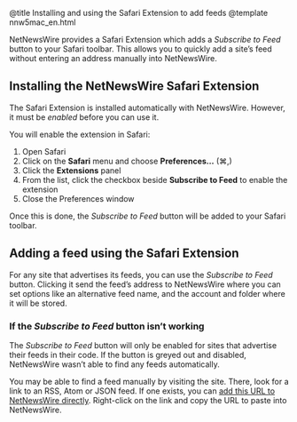 @title Installing and using the Safari Extension to add feeds
@template nnw5mac_en.html

NetNewsWire provides a Safari Extension which adds a *Subscribe to Feed* button to your Safari toolbar. This allows you to quickly add a site’s feed without entering an address manually into NetNewsWire.


Installing the NetNewsWire Safari Extension
-------------------------------------------

The Safari Extension is installed automatically with NetNewsWire. However, it must be *enabled* before you can use it.

You will enable the extension in Safari:

1. Open Safari
2. Click on the **Safari** menu and choose **Preferences…** (⌘,)
3. Click the **Extensions** panel
4. From the list, click the checkbox beside **Subscribe to Feed** to enable the extension
5. Close the Preferences window

Once this is done, the *Subscribe to Feed* button will be added to your Safari toolbar.


Adding a feed using the Safari Extension
----------------------------------------

For any site that advertises its feeds, you can use the *Subscribe to Feed* button. Clicking it send the feed’s address to NetNewsWire where you can set options like an alternative feed name, and the account and folder where it will be stored.


### If the *Subscribe to Feed* button isn’t working

The *Subscribe to Feed* button will only be enabled for sites that advertise their feeds in their code. If the button is greyed out and disabled, NetNewsWire wasn’t able to find any feeds automatically.

You may be able to find a feed manually by visiting the site. There, look for a link to an RSS, Atom or JSON feed. If one exists, you can [add this URL to NetNewsWire directly](adding-feeds). Right-click on the link and copy the URL to paste into NetNewsWire.